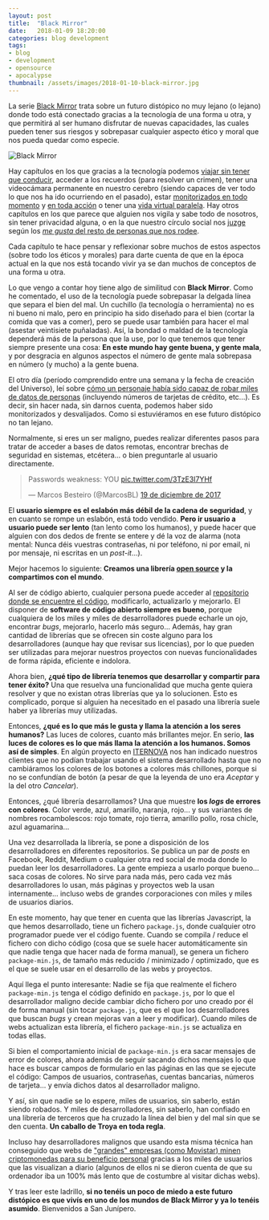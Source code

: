 ```yaml
---
layout: post
title:  "Black Mirror"
date:   2018-01-09 18:20:00
categories: blog development
tags:
- blog
- development
- opensource
- apocalypse
thumbnail: /assets/images/2018-01-10-black-mirror.jpg
---
```


La serie [Black Mirror](https://www.netflix.com/title/70264888) trata sobre un futuro distópico no muy lejano (o lejano) donde todo está conectado gracias a la tecnología de una forma u otra, y que permitirá al ser humano disfrutar de nuevas capacidades, las cuales pueden tener sus riesgos y sobrepasar cualquier aspecto ético y moral que nos pueda quedar como especie. 

![Black Mirror]({{site.url}}/assets/images/2018-01-10-black-mirror.jpg)

Hay capítulos en los que gracias a la tecnología podemos [viajar sin tener que conducir]({{site.url}}/2017/08/22/autonomous-rc-car-construyendo-un-coche-autonomo), acceder a los recuerdos (para resolver un crimen), tener una videocámara permanente en nuestro cerebro (siendo capaces de ver todo lo que nos ha ido ocurriendo en el pasado), estar [monitorizados en todo momento](https://www.statnews.com/2017/06/07/wearable-devices-health-care-savings/) y [en toda acción](https://www.xataka.com/privacidad/20-millones-de-camaras-equipadas-con-inteligencia-artificial-hacen-que-china-sea-el-verdadero-gran-hermano) o tener una [vida virtual paralela](https://www.forbes.com/sites/quora/2017/05/25/how-close-are-we-to-creating-full-immersion-vr-worlds/). Hay otros capítulos en los que parece que alguien nos vigila y sabe todo de nosotros, sin tener privacidad alguna, o en la que nuestro círculo social nos [juzge](https://hipertextual.com/2017/04/puntuacion-usuarios-uber) según los [_me gusta_ del resto de personas que nos rodee](http://www.lavanguardia.com/tecnologia/20171107/432679958989/china-sistema-deteccion-personas.html). 

Cada capítulo te hace pensar y reflexionar sobre muchos de estos aspectos (sobre todo los éticos y morales) para darte cuenta de que en la época actual en la que nos está tocando vivir ya se dan muchos de conceptos de una forma u otra.

Lo que vengo a contar hoy tiene algo de similitud con **Black Mirror**. Como he comentado, el uso de la tecnología puede sobrepasar la delgada línea que separa el bien del mal. Un cuchillo (la tecnología o herramienta) no es ni bueno ni malo, pero en principio ha sido diseñado para el bien (cortar la comida que vas a comer), pero se puede usar también para hacer el mal (asestar veintisiete puñaladas). Así, la bondad o maldad de la tecnología dependerá más de la persona que la use, por lo que tenemos que tener siempre presente una cosa: **En este mundo hay gente buena, y gente mala**, y por desgracia en algunos aspectos el número de gente mala sobrepasa en número (y mucho) a la gente buena.

El otro día (período comprendido entre una semana y la fecha de creación del Universo), leí sobre [cómo un personaje había sido capaz de robar miles de datos de personas](https://hackernoon.com/im-harvesting-credit-card-numbers-and-passwords-from-your-site-here-s-how-9a8cb347c5b5) (incluyendo números de tarjetas de crédito, etc...). Es decir, sin hacer nada, sin darnos cuenta, podemos haber sido monitorizados y desvalijados. Como si estuviéramos en ese futuro distópico no tan lejano.

Normalmente, si eres un ser maligno, puedes realizar diferentes pasos para tratar de acceder a bases de datos remotas, encontrar brechas de seguridad en sistemas, etcétera... o bien preguntarle al usuario directamente.

<blockquote class="twitter-video" data-lang="es" width="740"><p lang="en" dir="ltr">Passwords weakness: YOU <a href="https://t.co/3TzE3I7YHf">pic.twitter.com/3TzE3I7YHf</a></p>&mdash; Marcos Besteiro (@MarcosBL) <a href="https://twitter.com/MarcosBL/status/942944201876148224?ref_src=twsrc%5Etfw">19 de diciembre de 2017</a></blockquote>
<script async src="https://platform.twitter.com/widgets.js" charset="utf-8"></script>


El **usuario siempre es el eslabón más débil de la cadena de seguridad**, y en cuanto se rompe un eslabón, está todo vendido. **Pero ir usuario a usuario puede ser lento** (tan lento como los humanos), y puede hacer que alguien con dos dedos de frente se entere y dé la voz de alarma (nota mental: Nunca déis vuestras contraseñas, ni por teléfono, ni por email, ni por mensaje, ni escritas en un _post-it_...). 

Mejor hacemos lo siguiente: **Creamos una librería [open source](https://es.wikipedia.org/wiki/Software_de_c%C3%B3digo_abierto) y la compartimos con el mundo**. 

Al ser de código abierto, cualquier persona puede acceder al [repositorio donde se encuentre el código](https://github.com/jorgecasas/autonomous-rc-car), modificarlo, actualizarlo y mejorarlo. El disponer de **software de código abierto siempre es bueno**, porque cualquiera de los miles y miles de desarrolladores puede echarle un ojo, encontrar _bugs_, mejorarlo, hacerlo más seguro... Además, hay gran cantidad de librerías que se ofrecen sin coste alguno para los desarrolladores (aunque hay que revisar sus licencias), por lo que pueden ser utilizadas para mejorar nuestros proyectos con nuevas funcionalidades de forma rápida, eficiente e indolora.

Ahora bien, **¿qué tipo de librería tenemos que desarrollar y compartir para tener éxito?** Una que resuelva una funcionalidad que mucha gente quiera resolver y que no existan otras librerías que ya lo solucionen. Esto es complicado, porque si alguien ha necesitado en el pasado una librería suele haber ya librerías muy utilizadas. 

Entonces, **¿qué es lo que más le gusta y llama la atención a los seres humanos?** Las luces de colores, cuanto más brillantes mejor. En serio, **las luces de colores es lo que más llama la atención a los humanos. Somos así de simples**. En algún proyecto en [ITERNOVA](https://www.iternova.net) nos han indicado nuestros clientes que no podían trabajar usando el sistema desarrollado hasta que no cambiáramos los colores de los botones a colores más chillones, porque si no se confundían de botón (a pesar de que la leyenda de uno era _Aceptar_ y la del otro _Cancelar_).

Entonces, ¿qué librería desarrollamos? Una que muestre **los _logs_ de errores con colores**. Color verde, azul, amarillo, naranja, rojo... y sus variantes de nombres rocambolescos: rojo tomate, rojo tierra, amarillo pollo, rosa chicle, azul aguamarina...

Una vez desarrollada la librería, se pone a disposición de los desarrolladores en diferentes repositorios. Se publica un par de _posts_ en Facebook, Reddit, Medium o cualquier otra red social de moda donde lo puedan leer los desarrolladores. La gente empieza a usarlo porque bueno... saca cosas de colores. No sirve para nada más, pero cada vez más desarrolladores lo usan, más páginas y proyectos web la usan internamente... incluso webs de grandes corporaciones con miles y miles de usuarios diarios. 

En este momento, hay que tener en cuenta que las librerías Javascript, la que hemos desarrollado, tiene un fichero `package.js`, donde cualquier otro programador puede ver el código fuente. Cuando se compila / reduce el fichero con dicho código (cosa que se suele hacer automáticamente sin que nadie tenga que hacer nada de forma manual), se genera un fichero `package-min.js`, de tamaño más reducido / minimizado / optimizado, que es el que se suele usar en el desarrollo de las webs y proyectos. 

Aquí llega el punto interesante: Nadie se fija que realmente el fichero `package-min.js` tenga el código definido en `package.js`, por lo que el desarrollador maligno decide cambiar dicho fichero por uno creado por él de forma manual (sin tocar `package.js`, que es el que los desarrolladores que buscan _bugs_ y crean mejoras van a leer y modificar). Cuando miles de webs actualizan esta librería, el fichero `package-min.js` se actualiza en todas ellas. 

Si bien el comportamiento inicial de `package-min.js` era sacar mensajes de error de colores, ahora además de seguir sacando dichos mensajes lo que hace es buscar campos de formulario en las páginas en las que se ejecute el código: Campos de usuarios, contraseñas, cuentas bancarias, números de tarjeta... y envía dichos datos al desarrollador maligno.

Y así, sin que nadie se lo espere, miles de usuarios, sin saberlo, están siendo robados. Y miles de desarrolladores, sin saberlo, han confiado en una librería de terceros que ha cruzado la línea del bien y del mal sin que se den cuenta. **Un caballo de Troya en toda regla**. 

Incluso hay desarrolladores malignos que usando esta misma técnica han conseguido que webs de ["grandes" empresas (como Movistar) minen criptomonedas para su beneficio personal](https://hipertextual.com/2017/12/movistar-usa-ordenadores-visitantes-su-web-minar-criptomonedas) gracias a los miles de usuarios que las visualizan a diario (algunos de ellos ni se dieron cuenta de que su ordenador iba un 100% más lento que de costumbre al visitar dichas webs).

Y tras leer este ladrillo, **si no tenéis un poco de miedo a este futuro distópico es que vivís en uno de los mundos de Black Mirror y ya lo tenéis asumido**. Bienvenidos a San Junípero.
